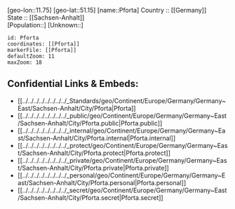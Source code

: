 ﻿---
location: [51.15,11.75] 
mapzoom: [7,12] 
mapmarker: city 
type: City
tags:
- geo/City


SpocWebEntityId: 33345
isDeleted: false
confidential: public

---
[geo-lon::11.75] 
[geo-lat::51.15] 
[name::Pforta] 
Country :: [[Germany]]  
State :: [[Sachsen-Anhalt]]  
[Population::] 
[Unknown::] 


```leaflet
id: Pforta
coordinates: [[Pforta]] 
markerFile: [[Pforta]] 
defaultZoom: 11 
maxZoom: 18
```


## Confidential Links & Embeds: 
- [[../../../../../../../../_Standards/geo/Continent/Europe/Germany/Germany~East/Sachsen-Anhalt/City/Pforta|Pforta]] 
- [[../../../../../../../../_public/geo/Continent/Europe/Germany/Germany~East/Sachsen-Anhalt/City/Pforta.public|Pforta.public]] 
- [[../../../../../../../../_internal/geo/Continent/Europe/Germany/Germany~East/Sachsen-Anhalt/City/Pforta.internal|Pforta.internal]] 
- [[../../../../../../../../_protect/geo/Continent/Europe/Germany/Germany~East/Sachsen-Anhalt/City/Pforta.protect|Pforta.protect]] 
- [[../../../../../../../../_private/geo/Continent/Europe/Germany/Germany~East/Sachsen-Anhalt/City/Pforta.private|Pforta.private]] 
- [[../../../../../../../../_personal/geo/Continent/Europe/Germany/Germany~East/Sachsen-Anhalt/City/Pforta.personal|Pforta.personal]] 
- [[../../../../../../../../_secret/geo/Continent/Europe/Germany/Germany~East/Sachsen-Anhalt/City/Pforta.secret|Pforta.secret]] 
